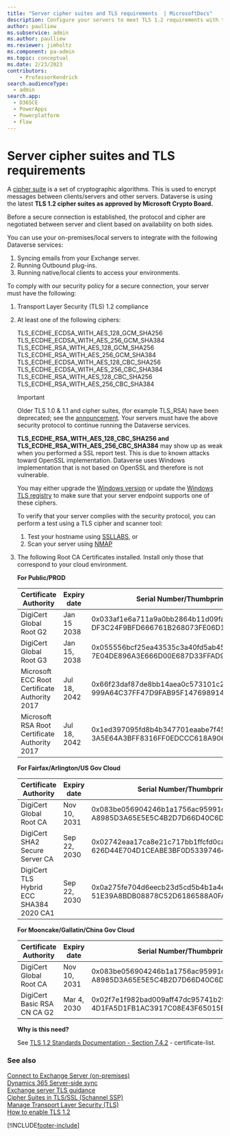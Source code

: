 ```yaml
---
title: "Server cipher suites and TLS requirements  | MicrosoftDocs"
description: Configure your servers to meet TLS 1.2 requirements with the latest cipher suites to use Dataverse services securely.
author: paulliew
ms.subservice: admin
ms.author: paulliew
ms.reviewer: jimholtz
ms.component: pa-admin
ms.topic: conceptual
ms.date: 2/23/2023
contributors:
    - ProfessorKendrick
search.audienceType: 
  - admin
search.app:
  - D365CE
  - PowerApps
  - Powerplatform
  - Flow
---
```

# Server cipher suites and TLS requirements

A [cipher suite](/windows/win32/secauthn/cipher-suites-in-schannel) is a set of cryptographic algorithms. This is used to encrypt messages between clients/servers and other servers. Dataverse is using the latest **TLS 1.2 cipher suites as approved by Microsoft Crypto Board.** 

Before a secure connection is established, the protocol and cipher are negotiated between server and client based on availability on both sides. 

You can use your on-premises/local servers to integrate with the following Dataverse services:
1. Syncing emails from your Exchange server.
2. Running Outbound plug-ins.
3. Running native/local clients to access your environments.

To comply with our security policy for a secure connection, your server must have the following: 

1. Transport Layer Security (TLS) 1.2 compliance

2. At least one of the following ciphers: 

   TLS_ECDHE_ECDSA_WITH_AES_128_GCM_SHA256 <br />
   TLS_ECDHE_ECDSA_WITH_AES_256_GCM_SHA384 <br />
   TLS_ECDHE_RSA_WITH_AES_128_GCM_SHA256 <br />
   TLS_ECDHE_RSA_WITH_AES_256_GCM_SHA384 <br />
   TLS_ECDHE_ECDSA_WITH_AES_128_CBC_SHA256 <br />
   TLS_ECDHE_ECDSA_WITH_AES_256_CBC_SHA384 <br />
   TLS_ECDHE_RSA_WITH_AES_128_CBC_SHA256 <br />
   TLS_ECDHE_RSA_WITH_AES_256_CBC_SHA384

   > [!IMPORTANT]
   > Older TLS 1.0 & 1.1 and cipher suites, (for example TLS_RSA) have been deprecated; see the [announcement](../important-changes-coming.md#tls-rsa-cipher-suites-are-deprecated).
   > Your servers must have the above security protocol to continue running the Dataverse services.
   > 
   > **TLS_ECDHE_RSA_WITH_AES_128_CBC_SHA256 and TLS_ECDHE_RSA_WITH_AES_256_CBC_SHA384** may show up as weak when you performed a SSL report test. This is due to known attacks toward OpenSSL implementation. Dataverse uses Windows implementation that is not based on OpenSSL and therefore is not vulnerable. 

   You may either upgrade the [Windows version](/windows/win32/secauthn/cipher-suites-in-schannel) or update the [Windows TLS registry](/windows-server/security/tls/tls-registry-settings) to make sure that your server endpoint supports one of these ciphers.

   To verify that your server complies with the security protocol, you can perform a test using a TLS cipher and scanner tool:
   1. Test your hostname using [SSLLABS](https://www.ssllabs.com/ssltest/analyze.html), or
   2. Scan your server using [NMAP](https://nmap.org/)

3. The following Root CA Certificates installed. Install only those that correspond to your cloud environment.

   **For Public/PROD**

   |Certificate Authority  |Expiry date  |Serial Number/Thumbprint  |Download  |
   |---------|---------|---------|---------|
   |DigiCert Global Root G2     | Jan 15 2038        | 0x033af1e6a711a9a0bb2864b11d09fae5<br />DF3C24F9BFD666761B268073FE06D1CC8D4F82A4  |  [PEM](https://crt.sh/?d=8656329)       |
   |DigiCert Global Root G3     |  Jan 15, 2038       |  0x055556bcf25ea43535c3a40fd5ab4572<br />7E04DE896A3E666D00E687D33FFAD93BE83D349E    | [PEM](https://crt.sh/?d=8568700)        |
   |Microsoft ECC Root Certificate Authority 2017     | Jul 18, 2042        | 0x66f23daf87de8bb14aea0c573101c2ec<br />999A64C37FF47D9FAB95F14769891460EEC4C3C5     | [PEM](https://crt.sh/?d=2565145421)   |
   |Microsoft RSA Root Certificate Authority 2017   |  Jul 18, 2042       | 0x1ed397095fd8b4b347701eaabe7f45b3<br />3A5E64A3BFF8316FF0EDCCC618A906E4EAE4D74     | [PEM](https://crt.sh/?d=2565151295)     |


   **For Fairfax/Arlington/US Gov Cloud**

   |Certificate Authority  |Expiry date  |Serial Number/Thumbprint  |Download  |
   |---------|---------|---------|---------|
   |DigiCert Global Root CA     | Nov 10, 2031      | 0x083be056904246b1a1756ac95991c74a<br />A8985D3A65E5E5C4B2D7D66D40C6DD2FB19C5436  |  [PEM](https://crt.sh/?d=853428)   |
   |DigiCert SHA2 Secure Server CA     |  Sep 22, 2030       |  0x02742eaa17ca8e21c717bb1ffcfd0ca0<br />626D44E704D1CEABE3BF0D53397464AC8080142C  | [PEM](https://crt.sh/?d=3422153451)   |
   |DigiCert TLS Hybrid ECC SHA384 2020 CA1    | Sep 22, 2030        | 0x0a275fe704d6eecb23d5cd5b4b1a4e04<br />51E39A8BDB08878C52D6186588A0FA266A69CF28 | [PEM](https://crt.sh/?d=3422153452)   |

   **For Mooncake/Gallatin/China Gov Cloud**

   |Certificate Authority  |Expiry date  |Serial Number/Thumbprint  |Download  |
   |---------|---------|---------|---------|
   |DigiCert Global Root CA     | Nov 10, 2031  | 0x083be056904246b1a1756ac95991c74a<br />A8985D3A65E5E5C4B2D7D66D40C6DD2FB19C5436 |  [PEM](https://crt.sh/?d=853428)   |
   |DigiCert Basic RSA CN CA G2     |  Mar 4, 2030       |  0x02f7e1f982bad009aff47dc95741b2f6<br />4D1FA5D1FB1AC3917C08E43F65015E6AEA571179  | [PEM](https://crt.sh/?d=2545289014)   |

   **Why is this need?**

   See [TLS 1.2 Standards Documentation - Section 7.4.2](https://datatracker.ietf.org/doc/html/rfc5246#section-7.4.2) - certificate-list.



### See also
[Connect to Exchange Server (on-premises)](connect-exchange-server-on-premises.md) <br />
[Dynamics 365 Server-side sync](/powerapps/developer/common-data-service/server-side-synchronization-entities)  <br />
[Exchange server TLS guidance](https://techcommunity.microsoft.com/t5/exchange-team-blog/exchange-server-tls-guidance-part-1-getting-ready-for-tls-1-2/ba-p/607649) <br />
[Cipher Suites in TLS/SSL (Schannel SSP)](/windows/win32/secauthn/cipher-suites-in-schannel)  <br />
[Manage Transport Layer Security (TLS)](/windows-server/security/tls/manage-tls)  <br />
[How to enable TLS 1.2](/mem/configmgr/core/plan-design/security/enable-tls-1-2)  

[!INCLUDE[footer-include](../includes/footer-banner.md)]
